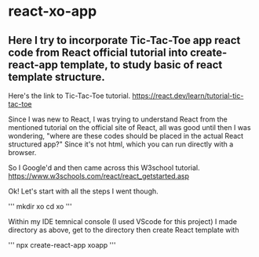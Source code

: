 # react-xo-app
## Here I try to incorporate Tic-Tac-Toe app react code from React official tutorial into create-react-app template, to study basic of react template structure.

Here's the link to Tic-Tac-Toe tutorial.
https://react.dev/learn/tutorial-tic-tac-toe

Since I was new to React, I was trying to understand React from the mentioned tutorial on the official site of React, all was good until then I was wondering, "where are these codes should be placed in the actual React structured app?" Since it's not html, which you can run directly with a browser.

So I Google'd and then came across this W3school tutorial.
https://www.w3schools.com/react/react_getstarted.asp

Ok! Let's start with all the steps I went though.

'''
mkdir xo
cd xo
'''

Within my IDE temnical console (I used VScode for this project) I made directory as above, get to the directory then create React template with

'''
npx create-react-app xoapp
'''
